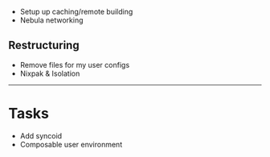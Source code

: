 - Setup up caching/remote building
- Nebula networking

## Restructuring

- Remove files for my user configs
- Nixpak & Isolation

______________________________________________________________________

# Tasks

- Add syncoid
- Composable user environment
